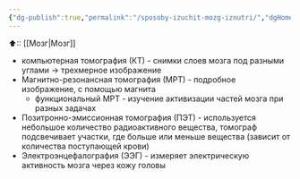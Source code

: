 ```yaml
---
{"dg-publish":true,"permalink":"/sposoby-izuchit-mozg-iznutri/","dgHomeLink":true,"dgPassFrontmatter":false}
---
```



⬆:: [[Мозг|Мозг]]

- компьютерная томография (КТ) - снимки слоев мозга под разными углами -> трехмерное изображение
- Магнитно-резонансная томография (МРТ) - подробное изображение, с помощью магнита
	- функциональный МРТ - изучение активизации частей мозга при разных задачах
- Позитронно-эмиссионная томография (ПЭТ) - используется небольшое количество радиоактивного вещества, томограф подсвечивает участки, где больше или меньше вещества (зависит от количества поступающей крови)
- Электроэнцефалография (ЭЭГ) - измеряет электрическую активность мозга через кожу головы